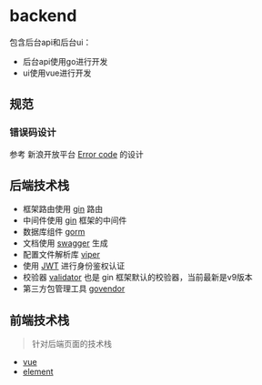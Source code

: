 # backend

包含后台api和后台ui：

- 后台api使用go进行开发
- ui使用vue进行开发

## 规范

### 错误码设计

参考 新浪开放平台 [Error code](http://open.weibo.com/wiki/Error_code) 的设计

## 后端技术栈

- 框架路由使用 [gin](https://github.com/gin-gonic/gin) 路由
- 中间件使用 [gin](https://github.com/gin-gonic/gin) 框架的中间件
- 数据库组件 [gorm](https://github.com/jinzhu/gorm)
- 文档使用 [swagger](https://swagger.io/) 生成
- 配置文件解析库 [viper](https://github.com/spf13/viper)
- 使用 [JWT](https://jwt.io/) 进行身份鉴权认证
- 校验器 [validator](https://gopkg.in/go-playground/validator.v9)  也是 gin 框架默认的校验器，当前最新是v9版本
- 第三方包管理工具 [govendor](https://github.com/kardianos/govendor)

## 前端技术栈

> 针对后端页面的技术栈

- [vue](https://cn.vuejs.org/)
- [element](http://element-cn.eleme.io/#/zh-CN)
